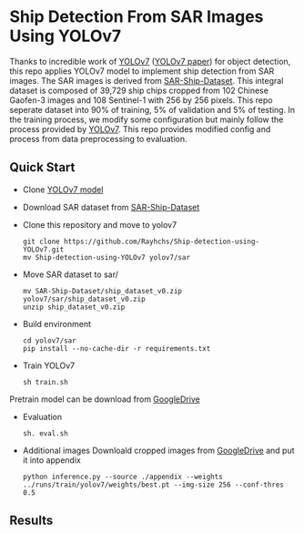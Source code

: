 # Ship Detection From SAR Images Using YOLOv7
Thanks to incredible work of [YOLOv7](https://github.com/WongKinYiu/yolov7) ([YOLOv7 paper](https://arxiv.org/abs/2207.02696)) for object detection, this repo applies YOLOv7 model to implement ship detection from SAR images. The SAR images is derived from [SAR-Ship-Dataset](https://github.com/CAESAR-Radi/SAR-Ship-Dataset). This integral dataset is composed of 39,729 ship chips cropped from 102 Chinese Gaofen-3 images and 108 Sentinel-1 with 256 by 256 pixels. This repo seperate dataset into 90% of training, 5% of validation and 5% of testing. In the training process, we modify some configuration but mainly follow the process provided by [YOLOv7](https://github.com/WongKinYiu/yolov7). This repo provides modified config and process from data preprocessing to evaluation.

## Quick Start
* Clone [YOLOv7 model](https://github.com/WongKinYiu/yolov7)
* Download SAR dataset from [SAR-Ship-Dataset](https://github.com/CAESAR-Radi/SAR-Ship-Dataset)
* Clone this repository and move to yolov7

      git clone https://github.com/Rayhchs/Ship-detection-using-YOLOv7.git
      mv Ship-detection-using-YOLOv7 yolov7/sar
      
* Move SAR dataset to sar/

      mv SAR-Ship-Dataset/ship_dataset_v0.zip yolov7/sar/ship_dataset_v0.zip
      unzip ship_dataset_v0.zip
      
* Build environment

      cd yolov7/sar
      pip install --no-cache-dir -r requirements.txt
      
* Train YOLOv7
      
      sh train.sh
      
Pretrain model can be download from [GoogleDrive]()
      
* Evaluation

      sh. eval.sh
      
* Additional images
Downloald cropped images from [GoogleDrive]() and put it into appendix

      python inference.py --source ./appendix --weights ../runs/train/yolov7/weights/best.pt --img-size 256 --conf-thres 0.5

## Results
      
      
      
